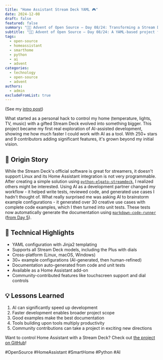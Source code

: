 ```yaml
---
title: "Home Assistant Stream Deck YAML 🎮"
date: 2024-12-08
draft: false
featured: false
summary: "🎄🎁 Advent of Open Source – Day 08/24: Transforming a Stream Deck into a powerful, customizable Home Assistant controller."
subtitle: "🎄🎁 Advent of Open Source – Day 08/24: A YAML-based project for controlling Home Assistant with a Stream Deck, enhanced by AI."
tags:
  - open-source
  - homeassistant
  - smarthome
  - python
  - ai
  - advent
categories:
  - technology
  - open-source
  - advent
authors:
  - admin
excludeFromList: true
---
```


(See my [intro post](../))

What started as a personal hack to control my home (temperature, lights, TV, music) with a gifted Stream Deck evolved into something bigger. This project became my first real exploration of AI-assisted development, showing me how much faster I could work with AI as a tool. With 250+ stars and 9 contributors adding significant features, it's grown beyond my initial vision.

## 📖 Origin Story

While the Stream Deck's official software is great for streamers, it doesn't support Linux and its Home Assistant integration is not very programmable. After creating a simple solution using [`python-elgato-streamdeck`](https://github.com/abcminiuser/python-elgato-streamdeck), I realized others might be interested. Using AI as a development partner changed my workflow - it helped write tests, reviewed code, and generated use cases I hadn't thought of. What really surprised me was asking AI to brainstorm example configurations - it generated over 30 creative use cases with complete code examples, which I then turned into unit tests. These tests now automatically generate the documentation using [`markdown-code-runner` ](https://github.com/basnijholt/markdown-code-runner)([from Day 5](../05-markdown-code-runner)).

## 🔧 Technical Highlights

- YAML configuration with Jinja2 templating
- Supports all Stream Deck models, including the Plus with dials
- Cross-platform (Linux, macOS, Windows)
- 30+ example configurations (AI-generated, then human-refined)
- Documentation auto-generated from code and unit tests
- Available as a Home Assistant add-on
- Community-contributed features like touchscreen support and dial controls

## 💡 Lessons Learned

1. AI can significantly speed up development
2. Faster development enables broader project scope
3. Good examples make the best documentation
4. Tools building upon tools multiply productivity
5. Community contributions can take a project in exciting new directions

Want to control Home Assistant with a Stream Deck? Check out [the project on GitHub](https://github.com/basnijholt/home-assistant-streamdeck-yaml)!

#OpenSource #HomeAssistant #SmartHome #Python #AI
